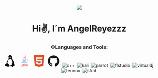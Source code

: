 <div id="header" align="center">
  <img src="https://media.giphy.com/media/lrrBalkpfCcbVqaQPU/giphy.gif" width="200"/>
    <h1 align="center">Hi✌, I´m AngelReyezzz</h1>
  <div aling="left">
       <h3>⚙️Languages and Tools:</h3>
          <div>
             <img src="https://github.com/devicons/devicon/blob/master/icons/linux/linux-plain.svg"
           title="linux" alt="linux"
           width="40" heigth="40"/>&nbsp;
             <img src="https://github.com/devicons/devicon/blob/master/icons/java/java-original-wordmark.svg" 
           title="java" alt="java"
           width="40" heigth="40"/>&nbsp;
             <img src="https://github.com/devicons/devicon/blob/master/icons/html5/html5-plain.svg" 
           title="html5" alt="html5"
           width="40" heigth="40"/>&nbsp;
             <img src="https://github.com/devicons/devicon/blob/master/icons/github/github-original.svg" 
           title="github" alt="github"
           width="40" heigth="40"/>&nbsp; 
            <img src="https://upload.wikimedia.org/wikipedia/commons/1/18/ISO_C%2B%2B_Logo.svg" 
           title="c++" alt="c++ "
           width="40" heigth="40"/>&nbsp;            
            <img src="https://upload.wikimedia.org/wikipedia/commons/2/2b/Kali-dragon-icon.svg" 
           title="kali" alt="kali"
           width="40" heigth="40"/>&nbsp;
              <img src="https://upload.wikimedia.org/wikipedia/commons/4/45/Parrot_Logo.png" 
           title="parrot" alt="parrot"
           width="40" heigth="40"/>&nbsp;
             <img src="https://user-images.githubusercontent.com/113303967/215305373-457c5266-ef47-4aa7-990b-866e9be4e727.png" 
           title="flstudio" alt="flstudio"
           width="40" heigth="40"/>&nbsp; 
             <img src="https://user-images.githubusercontent.com/113303967/215285465-620fdcd1-689e-41d8-aaa2-eb454b2c21d5.png" 
           title="virtualdj" alt="virtualdj"
           width="40" heigth="40"/>&nbsp;
            <img src="https://user-images.githubusercontent.com/113303967/215284991-d4e3e8f7-f636-4777-9e23-cff0da91caf8.png" 
           title="termux" alt="termux"
           width="40" heigth="40"/>&nbsp;
             <img src="https://user-images.githubusercontent.com/113303967/215285181-5b622bb7-c612-4621-b4ad-acff909ed19f.png" 
           title="sfml" alt="sfml"
           width="40" heigth="40"/>&nbsp;
          <div>
          </div>
  
  
 
      
      
           

